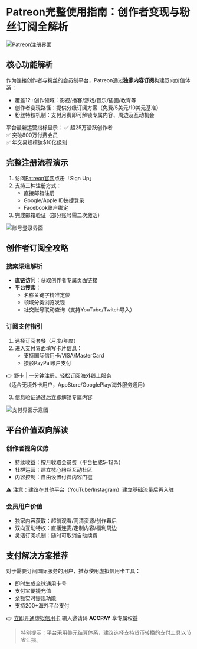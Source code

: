 # Patreon完整使用指南：创作者变现与粉丝订阅全解析

![Patreon注册界面](https://bbtdd.com/wp-content/uploads/img/3296105119.webp)

## 核心功能解析
作为连接创作者与粉丝的会员制平台，Patreon通过**独家内容订阅**构建双向价值体系：
- 覆盖12+创作领域：影视/播客/游戏/音乐/插画/教育等
- 创作者变现路径：提供分级订阅方案（免费/5美元/10美元基准）
- 粉丝特权机制：支付月费即可解锁专属内容、周边及互动机会

平台最新运营指标显示：
✅ 超25万活跃创作者  
✅ 突破800万付费会员  
✅ 年交易规模达$10亿级别

## 完整注册流程演示
1. 访问[Patreon官网](https://www.patreon.com/)点击「Sign Up」
2. 支持三种注册方式：
   - 直接邮箱注册
   - Google/Apple ID快捷登录
   - Facebook账户绑定
3. 完成邮箱验证（部分账号需二次激活）

![账号登录界面](https://bbtdd.com/wp-content/uploads/img/438911449577.webp)

## 创作者订阅全攻略
### 搜索渠道解析
- **直链访问**：获取创作者专属页面链接
- **平台搜索**：
  - 名称关键字精准定位
  - 领域分类浏览发现
  - 社交账号联动查询（支持YouTube/Twitch导入）

### 订阅支付指引
1. 选择订阅套餐（月度/年度）
2. 进入支付界面填写卡片信息：
   - 支持国际信用卡/VISA/MasterCard
   - 接驳PayPal账户支付
   
👉 [野卡 | 一分钟注册，轻松订阅海外线上服务](https://bbtdd.com/yeka)  
（适合无境外卡用户，AppStore/GooglePlay/海外服务通用）

3. 信息验证通过后立即解锁专属内容

![支付界面示意图](https://bbtdd.com/wp-content/uploads/img/09408657656486.webp)

## 平台价值双向解读
### 创作者视角优势
- 持续收益：按月收取会员费（平台抽成5-12%）
- 社群运营：建立核心粉丝互动社区
- 内容控制：自由设置付费内容门槛

⚠️ 注意：建议在其他平台（YouTube/Instagram）建立基础流量后再入驻

### 会员用户价值
- 独家内容获取：超前观看/高清资源/创作幕后
- 双向互动特权：直播连麦/定制内容/福利周边
- 灵活订阅机制：随时可取消自动续费

## 支付解决方案推荐
对于需要订阅国际服务的用户，推荐使用虚拟信用卡工具：
- 即时生成全球通用卡号
- 支付宝便捷充值
- 余额实时提现功能
- 支持200+海外平台支付

👉 [立即开通虚拟信用卡](https://bbtdd.com/yeka) 输入邀请码 **ACCPAY** 享专属权益

> 特别提示：平台采用美元结算体系，建议选择支持货币转换的支付工具以节省汇损。